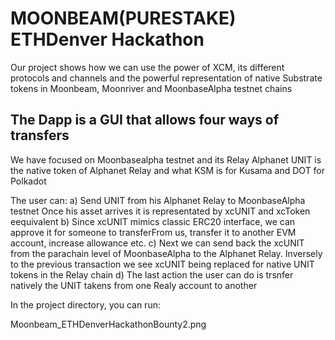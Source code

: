 # MOONBEAM(PURESTAKE) ETHDenver Hackathon

Our project shows how we can use the power of XCM, its different protocols and channels and the powerful representation of native Substrate tokens in Moonbeam, Moonriver and MoonbaseAlpha testnet chains

## The Dapp is a GUI that allows four ways of transfers
We have focused on Moonbasealpha testnet and its Relay Alphanet
UNIT is the native token of Alphanet Relay and what KSM is for Kusama and DOT for Polkadot 

The user can:
a) Send UNIT from his Alphanet Relay to MoonbaseAlpha testnet
   Once his asset arrives it is representated by xcUNIT and xcToken eequivalent 
b) Since xcUNIT mimics classic ERC20 interface, we can approve it for someone to transferFrom us, transfer it to another EVM account, increase allowance etc.
c) Next we can send back the xcUNIT from the parachain level of MoonbaseAlpha to the Alphanet Relay.
   Inversely to the previous transaction we see xcUNIT being replaced for native UNIT tokens in the Relay chain
d) The last action the user can do is trsnfer natively the UNIT takens from one Realy account to another

In the project directory, you can run:


Moonbeam_ETHDenverHackathonBounty2.png





